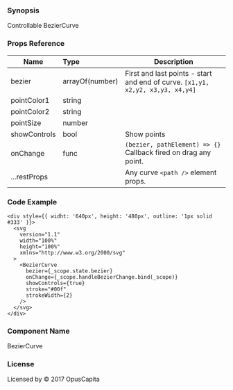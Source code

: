 ### Synopsis

Controllable BezierCurve

### Props Reference

| Name                           | Type                    | Description                                                                    |
| ------------------------------ | :---------------------- | -----------------------------------------------------------                    |
| bezier                         | arrayOf(number)         | First and last points - start and end of curve. `[x1,y1, x2,y2, x3,y3, x4,y4]` |
| pointColor1                    | string                  |                                                                                |
| pointColor2                    | string                  |                                                                                |
| pointSize                      | number                  |                                                                                |
| showControls                   | bool                    | Show points                                                                    |
| onChange                       | func                    | `(bezier, pathElement) => {}` Callback fired on drag any point.                |
| ...restProps                   |                         | Any curve `<path />` element props.                                            |


### Code Example

```
<div style={{ widht: '640px', height: '480px', outline: '1px solid #333' }}>
  <svg
    version="1.1"
    width="100%"
    height="100%"
    xmlns="http://www.w3.org/2000/svg"
  >
    <BezierCurve
      bezier={_scope.state.bezier}
      onChange={_scope.handleBezierChange.bind(_scope)}
      showControls={true}
      stroke="#00f"
      strokeWidth={2}
    />
  </svg>
</div>

```

### Component Name

BezierCurve

### License

Licensed by © 2017 OpusCapita

